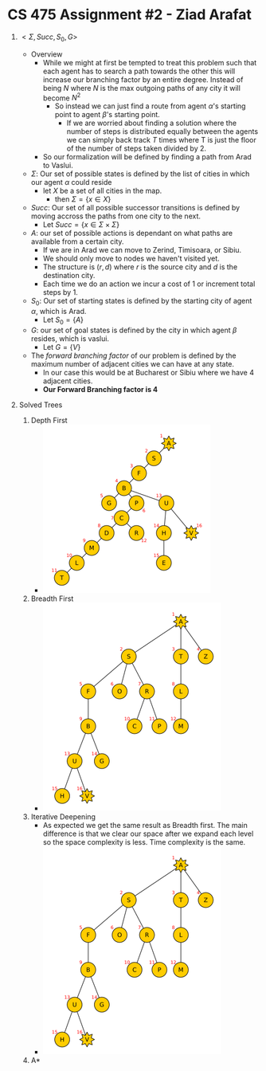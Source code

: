 # CS 475 Assignment #2 - Ziad Arafat

1. $<\Sigma, Succ, S_0,G>$
   - Overview
      - While we might at first be tempted to treat this problem such that each agent has to search a path towards the other this will increase our branching factor by an entire degree. Instead of being $N$ where $N$ is the max outgoing paths of any city it will become $N^2$
        - So instead we can just find a route from agent $\alpha$'s starting point to agent $\beta$'s starting point.
          - If we are worried about finding a solution where the number of steps is distributed equally between the agents we can simply back track $T$ times where T is just the floor of the number of steps taken divided by 2.
      - So our formalization will be defined by finding a path from Arad to Vaslui.
   - $\Sigma$: Our set of possible states is defined by the list of cities in which our agent $\alpha$ could reside
     - let $X$ be a set of all cities in the map.
       - then $\Sigma=\{x \in X\}$
   - $Succ$: Our set of all possible successor transitions is defined by moving accross the paths from one city to the next.
     - Let $Succ=\{x\in \Sigma\times\Sigma\}$
   - $A$: our set of possible actions is dependant on what paths are available from a certain city.
     - If we are in Arad we can move to Zerind, Timisoara, or Sibiu.
     - We should only move to nodes we haven't visited yet.
     - The structure is $(r, d)$ where $r$ is the source city and $d$ is the destination city.
     - Each time we do an action we incur a cost of 1 or increment total steps by 1.
   - $S_0$: Our set of starting states is defined by the starting city of agent $\alpha$, which is Arad.
     - Let $S_0=\{A\}$
   - $G$: our set of goal states is defined by the city in which agent $\beta$ resides, which is vaslui.
     - Let $G=\{V\}$
   - The *forward branching factor* of our problem is defined by the maximum number of adjacent cities we can have at any state.
     - In our case this would be at Bucharest or Sibiu where we have 4 adjacent cities.
     - **Our Forward Branching factor is $4$**

2. Solved Trees
   1. Depth First
      - ![alt text](DepthFirst.svg.png)
   2. Breadth First
      - ![alt text](BreadthFirst.svg.png)
   3. Iterative Deepening
      - As expected we get the same result as Breadth first. The main difference is that we clear our space after we expand each level so the space complexity is less. Time complexity is the same.   
      - ![alt text](IterativeDeepening.svg.png)
   4. A*